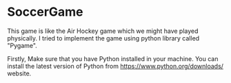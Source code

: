 # SoccerGame
This game is like the Air Hockey game which we might have played physically. 
I tried to implement the game using python library called "Pygame".

Firstly, 
Make sure that you have Python installed in your machine. You can install the latest version of Python from https://www.python.org/downloads/ website.
